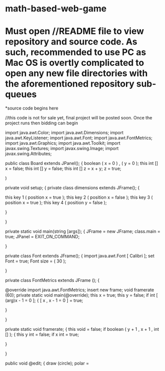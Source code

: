 # math-based-web-game
# Must open //README file to view repository and source code. As such, recommended to use PC as Mac OS is overtly complicated to open any   new file directories with the aforementioned repository sub-queues
 *source code begins here
 
 //this code is not for sale yet, final project will be posted soon. Once the project runs then bidding can begin
 
 import java.awt.Color;
 import java.awt.Dimensions;
 import java.awt.KeyListener;
 import java.awt.Font;
 import java.awt.FontMetrics;
 import java.awt.Graphics;
 import java.awt.Toolkit;
 import javax.swing.Textures;
 import javax.swing.Image;
 import javax.swing.Attributes;
 
 
 public class Board extends JPanel(); {
  boolean ( x = 0 ) , ( y = 0 );
  this int [] x = false;
  this int [] y = false;
  this int [] z = x + y; 
  z = true;
  
  )
  
 private void setup; {
 private class dimensions extends JFrame(); {
 
  this key 1 ( position x = true );
  this key 2 ( position x = false );
  this key 3 ( position x = true );
  this key 4 ( position y = false );
  
  }
  
 }
 
 private static void main(string [args]); {
  JFrame = new JFrame;
  class.main = true;
  JPanel = EXIT_ON_COMMAND;
  
}

 private class Font extends JFrame(); {
  import java.awt.Font [ Calibri ];
  set Font = true;
  Font size = ( 30 );
  
 }
 
 private class FontMetrics extends JFrame (); {
 
  @override import java.awt.FontMetrics;
  insert new frame;
  void framerate (60);
  private static void main(@override);
  this x = true;
  this y = false;
  if int [ (arg)x - 1 = 0 ]; {
    [ x , x - 1 = 0 ] = true;
    
   }
   
  }
  
  private static void framerate; {
  this void = false;
  if boolean ( y + 1 , x + 1 , int [] ); {
    this y int = false;
    if x int = true;
    
   }
   
  }
  
  public void @edit; {
  draw (circle);
  polar = 
